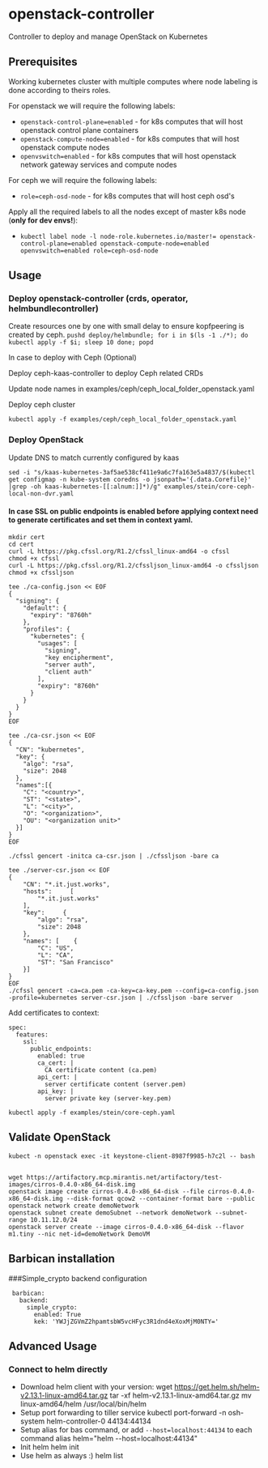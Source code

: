 # openstack-controller

Controller to deploy and manage OpenStack on Kubernetes

## Prerequisites

Working kubernetes cluster with multiple computes where node labeling is done according to theirs roles.

For openstack we will require the following labels:

 * `openstack-control-plane=enabled` - for k8s computes that will host openstack control plane containers
 * `openstack-compute-node=enabled` - for k8s computes that will host openstack compute nodes
 * `openvswitch=enabled` - for k8s computes that will host openstack network gateway services and compute nodes

For ceph we will require the following labels:

 * `role=ceph-osd-node` - for k8s computes that will host ceph osd's

Apply all the required labels to all the nodes except of master k8s node
(**only for dev envs!**):

 * `kubectl label node -l node-role.kubernetes.io/master!= openstack-control-plane=enabled openstack-compute-node=enabled openvswitch=enabled role=ceph-osd-node`

## Usage

### Deploy openstack-controller (crds, operator, helmbundlecontroller)

Create resources one by one with small delay to ensure kopfpeering is created by ceph.
`pushd deploy/helmbundle; for i in $(ls -1 ./*); do kubectl apply -f $i; sleep 10 done; popd`

In case to deploy with Ceph (Optional)

Deploy ceph-kaas-controller to deploy Ceph related CRDs

Update node names in examples/ceph/ceph_local_folder_openstack.yaml

Deploy ceph cluster

`kubectl apply -f examples/ceph/ceph_local_folder_openstack.yaml`


### Deploy OpenStack

Update DNS to match currently configured by kaas

`sed -i "s/kaas-kubernetes-3af5ae538cf411e9a6c7fa163e5a4837/$(kubectl get configmap -n kube-system coredns -o jsonpath='{.data.Corefile}' |grep -oh kaas-kubernetes-[[:alnum:]]*)/g" examples/stein/core-ceph-local-non-dvr.yaml`

#### In case SSL on public endpoints is enabled before applying context need to generate certificates and set them in context yaml.
```
mkdir cert
cd cert
curl -L https://pkg.cfssl.org/R1.2/cfssl_linux-amd64 -o cfssl
chmod +x cfssl
curl -L https://pkg.cfssl.org/R1.2/cfssljson_linux-amd64 -o cfssljson
chmod +x cfssljson

tee ./ca-config.json << EOF
{
  "signing": {
    "default": {
      "expiry": "8760h"
    },
    "profiles": {
      "kubernetes": {
        "usages": [
          "signing",
          "key encipherment",
          "server auth",
          "client auth"
        ],
        "expiry": "8760h"
      }
    }
  }
}
EOF

tee ./ca-csr.json << EOF
{
  "CN": "kubernetes",
  "key": {
    "algo": "rsa",
    "size": 2048
  },
  "names":[{
    "C": "<country>",
    "ST": "<state>",
    "L": "<city>",
    "O": "<organization>",
    "OU": "<organization unit>"
  }]
}
EOF

./cfssl gencert -initca ca-csr.json | ./cfssljson -bare ca

tee ./server-csr.json << EOF
{
    "CN": "*.it.just.works",
    "hosts":     [
        "*.it.just.works"
    ],
    "key":     {
        "algo": "rsa",
        "size": 2048
    },
    "names": [    {
        "C": "US",
        "L": "CA",
        "ST": "San Francisco"
    }]
}
EOF
./cfssl gencert -ca=ca.pem -ca-key=ca-key.pem --config=ca-config.json -profile=kubernetes server-csr.json | ./cfssljson -bare server
```
Add certificates to context:
```
spec:
  features:
    ssl:
      public_endpoints:
        enabled: true
        ca_cert: |
          CA certificate content (ca.pem)
        api_cert: |
          server certificate content (server.pem)
        api_key: |
          server private key (server-key.pem)
```

`kubectl apply -f examples/stein/core-ceph.yaml`


## Validate OpenStack

```
kubect -n openstack exec -it keystone-client-8987f9985-h7c2l -- bash


wget https://artifactory.mcp.mirantis.net/artifactory/test-images/cirros-0.4.0-x86_64-disk.img
openstack image create cirros-0.4.0-x86_64-disk --file cirros-0.4.0-x86_64-disk.img --disk-format qcow2 --container-format bare --public
openstack network create demoNetwork
openstack subnet create demoSubnet --network demoNetwork --subnet-range 10.11.12.0/24
openstack server create --image cirros-0.4.0-x86_64-disk --flavor m1.tiny --nic net-id=demoNetwork DemoVM
```
## Barbican installation
###Simple_crypto backend configuration
```
 barbican:
   backend:
     simple_crypto:
       enabled: True
       kek: 'YWJjZGVmZ2hpamtsbW5vcHFyc3R1dnd4eXoxMjM0NTY='
```
## Advanced Usage

### Connect to helm directly

 - Download helm client with your version:
   wget https://get.helm.sh/helm-v2.13.1-linux-amd64.tar.gz
   tar -xf helm-v2.13.1-linux-amd64.tar.gz
   mv linux-amd64/helm /usr/local/bin/helm
 - Setup port forwarding to tiller service
   kubectl port-forward -n osh-system helm-controller-0 44134:44134
 - Setup alias for bas command, or add `--host=localhost:44134` to each command
   alias helm="helm --host=localhost:44134"
 - Init helm
   helm init
 - Use helm as always :)
   helm list
